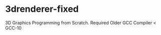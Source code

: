 # 3drenderer-fixed
3D Graphics Programming from Scratch. Required Older GCC Compiler  &lt; GCC-10  
